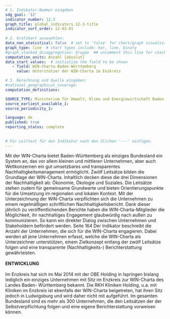```yaml
---
# 1. Indikator-Nummer eingeben 
sdg_goal: '12'
indicator_number: 12.3
graph_title: global_indicators.12-3-title
indicator_sort_order: 12-03-01
 
# 2. Grafikart auswaehlen: 
data_non_statistical: false  # set to 'false' for chart/graph visualization 
graph_type: line  # chart types include: bar, line, binary 
#graph_stacked_disaggregation: Gruppe  ## uncomment this line for stacked bars. eplace 'Geschlecht' with the field of aggregation. 
computation_units: Anzahl [absolut]
data_start_values:  # initialize the field to be shown  
   - field: WIN-Charta Baden-Württemberg
     value: Unterstützer der WIN-Charta im Enzkreis

# 3. Berechnung und Quelle eingeben: 
#national_geographical_coverage:
computation_definitions:

SOURCE_TYPE: Ministerium für Umwelt, Klima und Energiewirtschaft Baden-Württemberg; Stand 12/2022
source_earliest_available_1: 
source_periodicity_1: 

language: de   
published: true 
reporting_status: complete
 
 
# Für Leittext für den Indikator nach den Stichen '---' einfügen. 
---
```

Mit der WIN-Charta bietet Baden-Württemberg als einziges Bundesland ein System an, das vor allem kleinen und mittleren Unternehmen, aber auch Weltkonzernen ein gut umsetzbares und transparentes Nachhaltigkeitsmanagement ermöglicht. Zwölf Leitsätze bilden die Grundlage der WIN-Charta. Inhaltlich decken diese die drei Dimensionen der Nachhaltigkeit ab: Ökonomie, Ökologie und Soziales. Die Leitsätze stehen zudem für gemeinsame Grundwerte und bieten Orientierungspunkte für die Umsetzung im regionalen und lokalen Kontext. Mit der Unterzeichnung der WIN-Charta verpflichten sich die Unternehmen zu einem regelmäßigen schriftlichen Nachhaltigkeitsbericht. Dank dieser jährlich zu veröffentlichenden Berichte haben die WIN-Charta-Mitglieder die Möglichkeit, ihr nachhaltiges Engagement glaubwürdig nach außen zu kommunizieren. So kann ein direkter Dialog zwischen Unternehmen und Stakeholdern befördert werden. Seite 164 Der Indikator beschreibt die Anzahl der Unternehmen, die sich für die WIN-Charta engagieren. Dabei werden all jene Unternehmen erfasst, welche die WIN-Charta als Unterzeichner unterstützen, einem Zielkonzept entlang der zwölf Leitsätze folgen und eine transparente (Nachhaltigkeits-) Berichterstattung gewährleisten. <br>
<br>
**ENTWICKLUNG** <br>
<br>
Im Enzkreis hat sich im Mai 2014 mit der OBE Holding in Ispringen bislang lediglich ein einziges Unternehmen mit Sitz im Enzkreis zur WIN-Charta des Landes Baden- Württemberg bekannt. Die RKH Kliniken Holding, u.a. mit Kliniken im Enzkreis ist ebenfalls der WIN-Charta beigetreten, hat ihren Sitz jedoch in Ludwigsburg und wird daher nicht mit aufgeführt. Im gesamten Bundesland sind es mehr als 300 Unternehmen, die den Leitsätzen der der Selbstverpflichtung folgen und eine eigene Berichterstattung vorweisen können.
